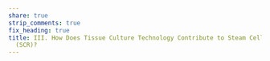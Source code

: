 ```yaml
---
share: true
strip_comments: true
fix_heading: true
title: III. How Does Tissue Culture Technology Contribute to Steam Cell Research
  (SCR)?
---
```



